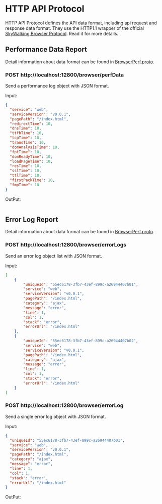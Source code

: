 # HTTP API Protocol

HTTP API Protocol defines the API data format, including api request and response data format.
They use the HTTP1.1 wrapper of the official [SkyWalking Browser Protocol](Browser-Protocol.md). Read it for more details.

## Performance Data Report

Detail information about data format can be found in [BrowserPerf.proto](https://github.com/apache/skywalking-data-collect-protocol/blob/master/Browser/BrowserPerf.proto).

### POST http://localhost:12800/browser/perfData

Send a performance log object with JSON format.

Input:

```json
{
  "service": "web",
  "serviceVersion": "v0.0.1",
  "pagePath": "/index.html",
  "redirectTime": 10,
  "dnsTime": 10,
  "ttfbTime": 10,
  "tcpTime": 10,
  "transTime": 10,
  "domAnalysisTime": 10,
  "fptTime": 10,
  "domReadyTime": 10,
  "loadPageTime": 10,
  "resTime": 10,
  "sslTime": 10,
  "ttlTime": 10,
  "firstPackTime": 10,
  "fmpTime": 10
}
```

OutPut:

```json

```

## Error Log Report

Detail information about data format can be found in [BrowserPerf.proto](https://github.com/apache/skywalking-data-collect-protocol/blob/master/Browser/BrowserPerf.proto).

### POST http://localhost:12800/browser/errorLogs

Send an error log object list with JSON format.

Input:

```json
[
    {
        "uniqueId": "55ec6178-3fb7-43ef-899c-a26944407b01",
        "service": "web",
        "serviceVersion": "v0.0.1",
        "pagePath": "/index.html",
        "category": "ajax",
        "message": "error",
        "line": 1,
        "col": 1,
        "stack": "error",
        "errorUrl": "/index.html"
    },
    {
        "uniqueId": "55ec6178-3fb7-43ef-899c-a26944407b02",
        "service": "web",
        "serviceVersion": "v0.0.1",
        "pagePath": "/index.html",
        "category": "ajax",
        "message": "error",
        "line": 1,
        "col": 1,
        "stack": "error",
        "errorUrl": "/index.html"
    }
]
```

### POST http://localhost:12800/browser/errorLog

Send a single error log object with JSON format.

Input:

```json
{
  "uniqueId": "55ec6178-3fb7-43ef-899c-a26944407b01",
  "service": "web",
  "serviceVersion": "v0.0.1",
  "pagePath": "/index.html",
  "category": "ajax",    
  "message": "error",
  "line": 1,
  "col": 1,
  "stack": "error",
  "errorUrl": "/index.html"
}
```

OutPut:

```json

```